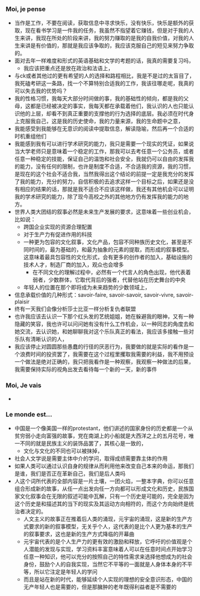### Moi, je pense
- 当作是工作，不要在阅读，获取信息中寻求快乐，没有快乐，快乐是额外的获取，现在看书学习是一件我的任务，我虽然不指望着它赚钱，但是对于我的人生来讲，我现在所处的阶段来讲，我的努力赚取的是我的自我价值，对我的人生来讲是有价值的，那就是我应该争取的，我应该克服自己的短见来努力争取的。
- 面对去年一样难度和形式的英语基础和文学的考题的话，我真的需要复习吗，
	- 我应该把重点还是放在政治和法语上，
- 与ck或者其他过的更有希望的人的选择和路程相比，我是不是过的太盲目了，我死磕考研这一条路，找一个不算特别合适我的工作，我该往哪走呢，我真的可以失去我的优势吗？
- 我的性格习惯，我每天大部分时间做的事，我的基础性的倾向，都是我的父母，这都是已经被决定的事实，我每天都在承载着他们，我认识的人也只能认识他的上层，却看不到真正重要的支撑他的行为选择的底层。我必须在时代身上克服我自己，这是我的历史使命，我的力量来源，我的生命题中之意，
- 我能感受到我能够在无意识的阅读中提取信息，解读隐喻，然后再一个合适的时机重组他们
- 我能感到我有可以进行学术研究的能力，我只是需要一个现实的凭证，如果说当大学老师只是意味着一个稳定的工作，那我可以去考任意一个公务员，或者任意一种稳定的技能，保证自己的温饱和社会安全，我就仍可以自由的发挥我的能力，没有任何的限制，也许是制度不合适，不合适我的资源，我的习惯，是现在的这个社会不适合我，当然我得出这个结论的前提一定是我充分的发挥了我的能力，充分的努力，自信积极的去追求这样一个目标之后，如果还是没有相应的结果的话，那就是我不适合不应该这样做，我还有其他机会可以证明我的学术研究的能力，除了现今高校之外的其他地方仍有发挥我的能力的地方。
- 世界人类大团结的叙事必然是未来生产发展的要求，这意味着一些创业机会，比如说：
	- 跨国企业实现的资源合理配置
	- 对于生产力有促进作用的科技
	- 一种更为包容的文化叙事，文化产品，包容不同种族历史文化，甚至是不同时间的，最为基础的，和最为抽象的元素的提取，而形成的叙事模型。这意味着最具包容性的文化形式，会有更多的创作者的加入，基础设施的技术人才，制造厂商的加入，观众也会增多
		- 在不同文化的理解过程中，必然有一个代言人的角色出现，他代表着弱者，少数群体，它取代背后的强者，代替他站在历史舞台的中央
	- 年轻人的位置在那个即将成为未来趋势的少数领域上，
- 信息承载价值的几种形式：savoir-faire, savoir-savoir, savoir-vivre, savoir-plaisir 
- 终有一天我们会像分析莎士比亚一样分析复仇者联盟
- 也许我应该去认识一下那个红头发的艺统姐姐，她在躲避我的眼神，又有一种隐藏的笑容，我也许可以问问她有没有什么工作机会，以一种同志的角度去和她交流，去认识她，和她聊聊我对这个乐队真正的看法，我应该多接触一些对乐队有清晰认识的人，
- 我应该停止对圆圆那些愚蠢的行径的厌恶行为，我要做的就是实际的看作是一个浪费时间的投资罢了，我需要在这个过程里攫取我需要的利益，我不用预设一个做法是绝对正确的，我只把我看作是一种观察，我观察一种做法的后果，我需要保持实际的视角出发去看待每一个新的一天，新的事件



### Moi, Je vais
- 



### Le monde est...
- 中国是一个像美国一样的protestant，他们讲述的国家身份的历史都是一个从贫穷弱小走向富强的故事，党在南湖上的小船就是大西洋之上的五月花号，唯一不同的就是民族主义的装饰品罢了，其核心是一致的，
	- 文化与文化的不同也可以被抹掉，
- 社会人文学说是需要主体中介的学问，取得成绩需要靠主体的作用
- 如果人类可以通过认识自身的规律从而利用他来改变自己本来的命运，那我们是谁，我们是否正在革新自己，我们是后人类吗
- 人这个词所代表的全部内容是一片土壤，一团火焰，一整本字典，你可以任意组合形成新的故事，从任一点出发向任一方向都可以形成文化和历史，民族国家文化叙事会在无限的叙述可能中瓦解，只有一个历史是可能的，完全是因为这个历史是和描述其的当下的现实及其运动方向相符的，而这个方向始终是统治者决定的。
	- 人文主义的故事正在推着后人类的涌现，元宇宙的涌现，这是新的生产方式要求的新的叙事模型，无关乎个人，这代表的是比个人更为基本的生产的叙事要求，这也是新的生产方式降临的开幕曲
	- 元宇宙代表的是个人生产力的更有效的激励和释放，它呼吁的价值观是个人潜能的发现与实现，学习资料丰富意味着人可以在任意时间点开始学习任意一种知识，他可以充分的按照自己的特性需求来选择他想成为的社会身份，鼓励个人的自我实现，当然它不平等的一面就是人身体本身的不平等，所以它注定是年轻人的学问
	- 而且是站在新的时代，能够延续个人实现的理想的安全意识形态，中国的无产年轻人也是需要的，但是那臃肿的老年既得利益者是不需要的